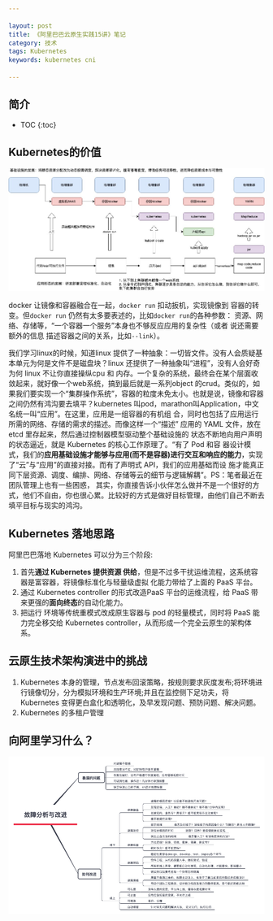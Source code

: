 ```yaml
---

layout: post
title: 《阿里巴巴云原生实践15讲》笔记
category: 技术
tags: Kubernetes
keywords: kubernetes cni

---
```


## 简介

* TOC
{:toc}

## Kubernetes的价值

![](/public/upload/kubernetes/application_delivery.jpg)

docker 让镜像和容器融合在一起，`docker run` 扣动扳机，实现镜像到 容器的转变。但`docker run` 仍然有太多要表述的，比如`docker run`的各种参数： 资源、网络、存储等，“一个容器一个服务”本身也不够反应应用的复杂性（或者 说还需要额外的信息 描述容器之间的关系，比如`--link`）。

我们学习linux的时候，知道linux 提供了一种抽象：一切皆文件。没有人会质疑基本单元为何是文件不是磁盘块？linux 还提供了一种抽象叫“进程”，没有人会好奇为何 linux 不让你直接操纵cpu 和 内存。一个复杂的系统，最终会在某个层面收敛起来，就好像一个web系统，搞到最后就是一系列object 的crud。类似的，如果我们要实现一个“集群操作系统”，容器的粒度未免太小。也就是说，镜像和容器之间仍然有鸿沟要去填平？kubernetes 叫pod，marathon叫Application，中文名统一叫“应用”。在这里，应用是一组容器的有机组 合，同时也包括了应用运行所需的网络、存储的需求的描述。而像这样一个“描述” 应用的 YAML 文件，放在 etcd 里存起来，然后通过控制器模型驱动整个基础设施的 状态不断地向用户声明的状态逼近，就是 Kubernetes 的核心工作原理了。“有了 Pod 和容 器设计模式，我们的**应用基础设施才能够与应用(而不是容器)进行交互和响应的能力**，实现了“云”与“应用”的直接对接。而有了声明式 API，我们的应用基础而设 施才能真正同下层资源、调度、编排、网络、存储等云的细节与逻辑解耦”。PS：笔者最近在团队管理上也有一些困惑， 其实，你直接告诉小伙伴怎么做并不是一个很好的方式，他们不自由，你也很心累。比较好的方式是做好目标管理，由他们自己不断去填平目标与现实的鸿沟。

## Kubernetes 落地思路

阿里巴巴落地 Kubernetes 可以分为三个阶段:

1. 首先**通过 Kubernetes 提供资源 供给**，但是不过多干扰运维流程，这系统容器是富容器，将镜像标准化与轻量级虚拟 化能力带给了上面的 PaaS 平台。
2. 通过 Kubernetes controller 的形式改造PaaS 平台的运维流程，给 PaaS 带来更强的**面向终态**的自动化能力。
3. 把运行 环境等传统重模式改成原生容器与 pod 的轻量模式，同时将 PaaS 能力完全移交给 Kubernetes controller，从而形成一个完全云原生的架构体系。

## 云原生技术架构演进中的挑战

1. Kubernetes 本身的管理，节点发布回滚策略，按规则要求灰度发布;将环境进行镜像切分，分为模拟环境和生产环境;并且在监控侧下足功夫，将 Kubernetes 变得更白盒化和透明化，及早发现问题、预防问题、解决问题。
2.  Kubernetes 的多租户管理

## 向阿里学习什么？

![](/public/upload/kubernetes/fault_analysis_handle.png)